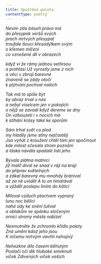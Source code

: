 ```yaml
---
title: Opuštěná paleta
contentType: poetry
---
```


<section>

_Nevím zda báseň právo má  
do přesypek veršů svých  
prach mrtvých přesypat  
troufale tlouci křesadýlkem svým  
o křemen mlčení  
co vznešené dlí v obrazech_

</section>

<section>

_když ví že rámy jednou setřesou  
a prohlásí Už vyrostly jsme z nich  
a věci v zbroji barevné  
znaveně se zády otočí  
k plýtvání pochval našich_

</section>

<section>

_Tak má to spíše být  
by obraz trval v nás  
a nebyl viselcem jen v pokojích  
o nějž se zavadí když dereme se dny  
On vzbouzeti i v nocích má  
k stíhání krásy také ke sporům_

</section>

<section>

_Sám trhal svět co plod  
my hladily jsme stíny nejčastěji  
Jsa vyňat z kroužení chtěl tam jen spočinout  
kde milost sčesala strom poznání  
a láska navála spadalé listí jeho_

</section>

<section>

_Bývala plátna matnicí  
jíž malíř díval se snad v ráji na kraji  
do příprav světelných  
a zákal barevný mu mnohdy bráníval  
až za ně uvidět A tu on hmatával  
a vjížděl poslepu liniím do kšticí_

</section>

<section>

_Miloval vzduch ptactvem vypraný  
lunu noc bělící  
nahé údy ke snění tulíval  
a oblakům ve spánku stočeným  
ornici stromy města nabízel_

</section>

<section>

_Nesmutněte že zchromlo křídlo palety  
Zná umění kdož jeho jsou  
K ničemu mrtvým vavřín nehojivý_

</section>

<section>

_Nehezkne dílo časem běhutým  
Postačí očí dík hluboké smeknutí  
víček Zdivených víček vašich_

</section>
